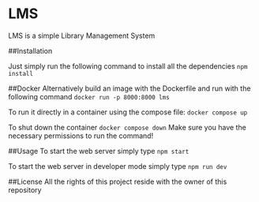 # LMS
LMS is a simple Library Management System

##Installation

Just simply run the following command to install all the dependencies
```npm install```

##Docker
Alternatively build an image with the Dockerfile and run with the following command
```docker run -p 8000:8000 lms```

To run it directly in a container using the compose file:
```docker compose up```

To shut down the container
```docker compose down```
Make sure you have the necessary permissions to run the command!

##Usage
To start the web server simply type
```npm start```

To start the web server in developer mode simply type
```npm run dev```

##License
All the rights of this project reside with the owner of this repository
